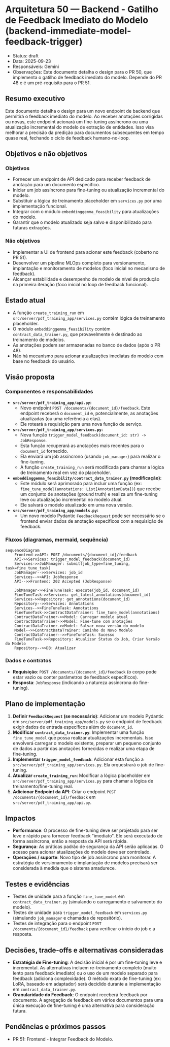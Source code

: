 # Arquitetura 50 — Backend - Gatilho de Feedback Imediato do Modelo (backend-immediate-model-feedback-trigger)

- Status: draft
- Data: 2025-09-23
- Responsáveis: Gemini
- Observações: Este documento detalha o design para o PR 50, que implementa o gatilho de feedback imediato do modelo. Depende do PR 48 e é um pré-requisito para o PR 51.

## Resumo executivo

Este documento detalha o design para um novo endpoint de backend que permitirá o feedback imediato do modelo. Ao receber anotações corrigidas ou novas, este endpoint acionará um fine-tuning assíncrono ou uma atualização incremental do modelo de extração de entidades. Isso visa melhorar a precisão da predição para documentos subsequentes em tempo quase real, fechando o ciclo de feedback humano-no-loop.

## Objetivos e não objetivos

### Objetivos
- Fornecer um endpoint de API dedicado para receber feedback de anotação para um documento específico.
- Iniciar um job assíncrono para fine-tuning ou atualização incremental do modelo.
- Substituir a lógica de treinamento placeholder em `services.py` por uma implementação funcional.
- Integrar com o módulo `embeddinggemma_feasibility` para atualizações do modelo.
- Garantir que o modelo atualizado seja salvo e disponibilizado para futuras extrações.

### Não objetivos
- Implementar a UI de frontend para acionar este feedback (coberto no PR 51).
- Desenvolver um pipeline MLOps completo para versionamento, implantação e monitoramento de modelos (foco inicial no mecanismo de feedback).
- Alcançar estabilidade e desempenho de modelo de nível de produção na primeira iteração (foco inicial no loop de feedback funcional).

## Estado atual

- A função `create_training_run` em `src/server/pdf_training_app/services.py` contém lógica de treinamento placeholder.
- O módulo `embeddinggemma_feasibility` contém `contract_data_trainer.py`, que provavelmente é destinado ao treinamento de modelos.
- As anotações podem ser armazenadas no banco de dados (após o PR 48).
- Não há mecanismo para acionar atualizações imediatas do modelo com base no feedback do usuário.

## Visão proposta

### Componentes e responsabilidades
- **`src/server/pdf_training_app/api.py`:**
    - Novo endpoint `POST /documents/{document_id}/feedback`. Este endpoint receberá o `document_id` e, potencialmente, as anotações atualizadas (ou uma referência a elas).
    - Ele roteará a requisição para uma nova função de serviço.
- **`src/server/pdf_training_app/services.py`:**
    - Nova função `trigger_model_feedback(document_id: str) -> JobResponse`.
    - Esta função recuperará as anotações mais recentes para o `document_id` fornecido.
    - Ela enviará um job assíncrono (usando `job_manager`) para realizar o fine-tuning.
    - A função `create_training_run` será modificada para chamar a lógica de treinamento real em vez do placeholder.
- **`embeddinggemma_feasibility/contract_data_trainer.py` (modificação):**
    - Este módulo será aprimorado para incluir uma função (ex: `fine_tune_model(annotations: List[AnnotationData])`) que recebe um conjunto de anotações (ground truth) e realiza um fine-tuning leve ou atualização incremental no modelo atual.
    - Ele salvará o modelo atualizado em uma nova versão.
- **`src/server/pdf_training_app/models.py`:**
    - Um novo modelo Pydantic `FeedbackRequest` pode ser necessário se o frontend enviar dados de anotação específicos com a requisição de feedback.

### Fluxos (diagramas, mermaid, sequência)

```mermaid
sequenceDiagram
    Frontend->>API: POST /documents/{document_id}/feedback
    API->>Services: trigger_model_feedback(document_id)
    Services->>JobManager: submit(job_type=fine_tuning, task=fine_tune_task)
    JobManager-->>Services: job_id
    Services-->>API: JobResponse
    API-->>Frontend: 202 Accepted (JobResponse)

    JobManager->>FineTuneTask: execute(job_id, document_id)
    FineTuneTask->>Services: get_latest_annotations(document_id)
    Services->>Repository: get_annotations(document_id)
    Repository-->>Services: Annotations
    Services-->>FineTuneTask: Annotations
    FineTuneTask->>ContractDataTrainer: fine_tune_model(annotations)
    ContractDataTrainer->>Model: Carregar modelo atual
    ContractDataTrainer->>Model: Fine-tune com anotações
    ContractDataTrainer->>Model: Salvar nova versão do modelo
    Model-->>ContractDataTrainer: Caminho do Novo Modelo
    ContractDataTrainer-->>FineTuneTask: Sucesso
    FineTuneTask->>Repository: Atualizar Status do Job, Criar Versão do Modelo
    Repository-->>DB: Atualizar
```

### Dados e contratos

- **Requisição**: `POST /documents/{document_id}/feedback` (o corpo pode estar vazio ou conter parâmetros de feedback específicos).
- **Resposta**: `JobResponse` (indicando a natureza assíncrona do fine-tuning).

## Plano de implementação

1.  **Definir `FeedbackRequest` (se necessário)**: Adicionar um modelo Pydantic em `src/server/pdf_training_app/models.py` se o endpoint de feedback exigir dados de entrada específicos além do `document_id`.
2.  **Modificar `contract_data_trainer.py`**: Implementar uma função `fine_tune_model` que possa realizar atualizações incrementais. Isso envolverá carregar o modelo existente, preparar um pequeno conjunto de dados a partir das anotações fornecidas e realizar uma etapa de fine-tuning.
3.  **Implementar `trigger_model_feedback`**: Adicionar esta função a `src/server/pdf_training_app/services.py`. Ela orquestrará o job de fine-tuning.
4.  **Atualizar `create_training_run`**: Modificar a lógica placeholder em `src/server/pdf_training_app/services.py` para chamar a lógica de treinamento/fine-tuning real.
5.  **Adicionar Endpoint da API**: Criar o endpoint `POST /documents/{document_id}/feedback` em `src/server/pdf_training_app/api.py`.

## Impactos

- **Performance**: O processo de fine-tuning deve ser projetado para ser leve e rápido para fornecer feedback "imediato". Ele será executado de forma assíncrona, então a resposta da API será rápida.
- **Segurança**: As práticas padrão de segurança da API serão aplicadas. O acesso para acionar atualizações do modelo deve ser controlado.
- **Operações / suporte**: Novo tipo de job assíncrono para monitorar. A estratégia de versionamento e implantação de modelos precisará ser considerada à medida que o sistema amadurece.

## Testes e evidências

- Testes de unidade para a função `fine_tune_model` em `contract_data_trainer.py` (simulando o carregamento e salvamento do modelo).
- Testes de unidade para `trigger_model_feedback` em `services.py` (simulando `job_manager` e chamadas de repositório).
- Testes de integração para o endpoint `POST /documents/{document_id}/feedback` para verificar o início do job e a resposta.

## Decisões, trade-offs e alternativas consideradas

- **Estratégia de Fine-tuning**: A decisão inicial é por um fine-tuning leve e incremental. As alternativas incluem re-treinamento completo (muito lento para feedback imediato) ou o uso de um modelo separado para feedback (adiciona complexidade). O método exato de fine-tuning (ex: LoRA, baseado em adaptador) será decidido durante a implementação em `contract_data_trainer.py`.
- **Granularidade do Feedback**: O endpoint receberá feedback por documento. A agregação de feedback em vários documentos para uma única execução de fine-tuning é uma alternativa para consideração futura.

## Pendências e próximos passos

- PR 51: Frontend - Integrar Feedback do Modelo.